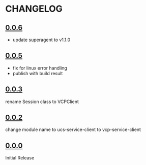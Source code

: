 # CHANGELOG

## [0.0.6](https://github.com/ricohvcp/vcp-service-client/releases/tag/v0.0.6)

- update superagent to v1.1.0

## [0.0.5](https://github.com/ricohvcp/vcp-service-client/releases/tag/v0.0.5)

- fix for linux error handling
- publish with build result


## [0.0.3](https://github.com/ricohvcp/vcp-service-client/releases/tag/v0.0.3)

rename Session class to VCPClient

## [0.0.2](https://github.com/ricohvcp/vcp-service-client/releases/tag/v0.0.2)

change module name to ucs-service-client to vcp-service-client


## [0.0.0](https://github.com/ricohvcp/ucs-service-client/releases/tag/v0.0.0)

Initial Release

